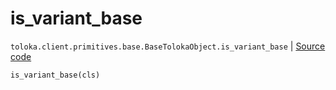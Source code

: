 # is_variant_base
`toloka.client.primitives.base.BaseTolokaObject.is_variant_base` | [Source code](https://github.com/Toloka/toloka-kit/blob/v1.1.1/src/client/primitives/base.py#L206)

```python
is_variant_base(cls)
```


